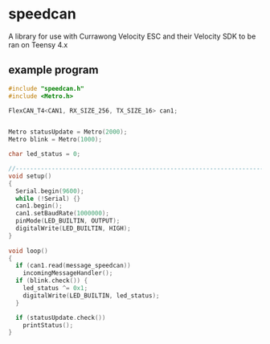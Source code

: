# speedcan

A library for use with Currawong Velocity ESC and their Velocity SDK to be ran on Teensy 4.x

## example program
```c
#include "speedcan.h"
#include <Metro.h>

FlexCAN_T4<CAN1, RX_SIZE_256, TX_SIZE_16> can1;


Metro statusUpdate = Metro(2000);
Metro blink = Metro(1000);

char led_status = 0;

//------------------------------------------------------------------------------
void setup()
{
  Serial.begin(9600);
  while (!Serial) {}
  can1.begin();
  can1.setBaudRate(1000000);
  pinMode(LED_BUILTIN, OUTPUT);
  digitalWrite(LED_BUILTIN, HIGH);
}
 
void loop()
{
  if (can1.read(message_speedcan))
    incomingMessageHandler();
  if (blink.check()) {
    led_status ^= 0x1;
    digitalWrite(LED_BUILTIN, led_status);
  }

  if (statusUpdate.check())
    printStatus();
}
```